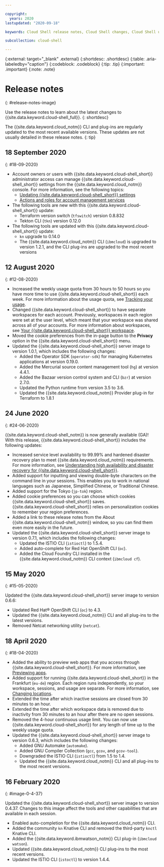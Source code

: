 ```yaml
---

copyright:
  years: 2020
lastupdated: "2020-09-18"

keywords: Cloud Shell release notes, Cloud Shell changes, Cloud Shell updates

subcollection: cloud-shell

---
```


{:external: target="_blank" .external}
{:shortdesc: .shortdesc}
{:table: .aria-labeledby="caption"}
{:codeblock: .codeblock}
{:tip: .tip}
{:important: .important}
{:note: .note}

# Release notes
{: #release-notes-image}

Use the release notes to learn about the latest changes to {{site.data.keyword.cloud-shell_full}}.
{: shortdesc}

The {{site.data.keyword.cloud_notm}} CLI and plug-ins are regularly updated to the most recent available versions. These updates are not usually detailed in these release notes.
{: tip}

## 18 September 2020
{: #18-09-2020}

* Account owners or users with {{site.data.keyword.cloud-shell_short}} administrator access can manage {{site.data.keyword.cloud-shell_short}} settings from the {{site.data.keyword.cloud_notm}} console. For more information, see the following topics:
  - [Updating {{site.data.keyword.cloud-shell_short}} settings](/docs/account?topic=account-shell-settings)
  - [Actions and roles for account management services](/docs/account?topic=account-account-services#shell-service-account-management)
* The following tools are new with this {{site.data.keyword.cloud-shell_short}} update:
  - Terraform version switch (`tfswitch`) version 0.8.832
  - Tekton CLI (`tkn`) version 0.12.0
* The following tools are updated with this {{site.data.keyword.cloud-shell_short}} update:
  - `kn` upgrade to 0.14.0
  - The {{site.data.keyword.cloud_notm}} CLI (`ibmcloud`) is upgraded to version 1.2.1, and the CLI plug-ins are upgraded to the most recent versions

## 12 August 2020
{: #12-08-2020}

* Increased the weekly usage quota from 30 hours to 50 hours so you have more time to use {{site.data.keyword.cloud-shell_short}} each week. For more information about the usage quota, see [Tracking your usage](/docs/cloud-shell?topic=cloud-shell-shell-ui#usage-limit).
* Changed {{site.data.keyword.cloud-shell_short}} to have separate workspaces for each account. Previously, workspaces in each region were set at the user level, which meant that your workspace was shared across all of your accounts. For more information about workspaces, see [Your {{site.data.keyword.cloud-shell_short}} workspace](/docs/cloud-shell?topic=cloud-shell-shell-ui#shell-workspace).
* Moved the cookie preferences from the in-page button to the **Privacy** option in the {{site.data.keyword.cloud-shell_short}} menu.
* Updated the {{site.data.keyword.cloud-shell_short}} server image to version 1.0.1, which includes the following changes:
   * Added the Operator SDK (`operator-sdk`) for managing Kubernetes applications at version 0.19.0.
   * Added the Mercurial source content management tool (`hg`) at version 4.4.1.
   * Added the Bazaar version control system and CLI (`bzr`) at version 2.7.0.
   * Updated the Python runtime from version 3.5 to 3.6.
   * Updated the {{site.data.keyword.cloud_notm}} Provider plug-in for Terraform to 1.8.1

## 24 June 2020
{: #24-06-2020}

{{site.data.keyword.cloud-shell_notm}} is now generally available (GA)! With this release, {{site.data.keyword.cloud-shell_short}} includes the following updates:
* Increased service level availability to 99.99% and hardened disaster recovery plan to meet {{site.data.keyword.cloud_notm}} requirements. For more information, see [Understanding high availability and disaster recovery for {{site.data.keyword.cloud-shell_short}}](/docs/cloud-shell?topic=cloud-shell-ha-dr).
* Added support for inputting and viewing double-byte characters on the command line in your sessions. This enables you to work in national languages such as Japanese, Simplified Chinese, or Traditional Chinese.
* Added support for the Tokyo (`jp-tok`) region.
* Added cookie preferences so you can choose which cookies {{site.data.keyword.cloud-shell_short}} saves. {{site.data.keyword.cloud-shell_short}} relies on personalization cookies to remember your region preferences.
* Added a link to these release notes from the About {{site.data.keyword.cloud-shell_notm}} window, so you can find them even more easily in the future.
* Updated the {{site.data.keyword.cloud-shell_short}} server image to version 0.7.1, which includes the following changes:
   * Updated the ISTIO CLI (`istioctl`) to 1.5.4.
   * Added auto-complete for Red Hat OpenShift CLI (`oc`).
   * Added the Cloud Foundry CLI installed in the {{site.data.keyword.cloud_notm}} CLI context (`ibmcloud cf`).

## 15 May 2020
{: #15-05-2020}

Updated the {{site.data.keyword.cloud-shell_short}} server image to version 0.6.6:
* Updated Red Hat&reg; OpenShift CLI (`oc`) to 4.3.
* Updated the {{site.data.keyword.cloud_notm}} CLI and all plug-ins to the latest versions.
* Removed Netcat networking utility (`netcat`).

## 18 April 2020
{: #18-04-2020}

* Added the ability to preview web apps that you access through {{site.data.keyword.cloud-shell_short}}. For more information, see [Previewing apps](/docs/cloud-shell?topic=cloud-shell-preview-apps).
* Added support for running {{site.data.keyword.cloud-shell_short}} in the Frankfurt (`eu-de`) region. Each region runs independently, so your workspace, sessions, and usage are separate. For more information, see [Changing locations](/docs/cloud-shell?topic=cloud-shell-shell-ui#change-location).
* Extended the time after which inactive sessions are closed from 30 minutes to an hour.
* Extended the time after which workspace data is removed due to inactivity from 30 minutes to an hour after there are no open sessions.
* Removed the 4-hour continuous usage limit. You can now use {{site.data.keyword.cloud-shell_short}} for any length of time up to the weekly usage quota.
* Updated the {{site.data.keyword.cloud-shell_short}} server image to version 0.6.3, which includes the following changes:
   * Added GNU Automake (`automake`).
   * Added GNU Compiler Collection (`gcc`, `gcov`, and `gcov-tool`).
   * Downgraded the ISTIO CLI (`istioctl`) from 1.5 to 1.4.
   * Updated the {{site.data.keyword.cloud_notm}} CLI and all plug-ins to the most recent versions.


## 16 February 2020
{: #image-0-4-37}

Updated the {{site.data.keyword.cloud-shell_short}} server image to version 0.4.37. Changes to this image affect the tools and other capabilities that are available in each session.

* Enabled auto-completion for the {{site.data.keyword.cloud_notm}} CLI.
* Added the community `kn` Knative CLI and removed the third-party `knctl` Knative CLI.
* Added the {{site.data.keyword.ibmwatson_notm}} CLI plug-in (`ibmcloud watson`).
* Updated {{site.data.keyword.cloud_notm}} CLI plug-ins to the most recent versions.
* Updated the ISTIO CLI (`istoctl`) to version 1.4.4.

